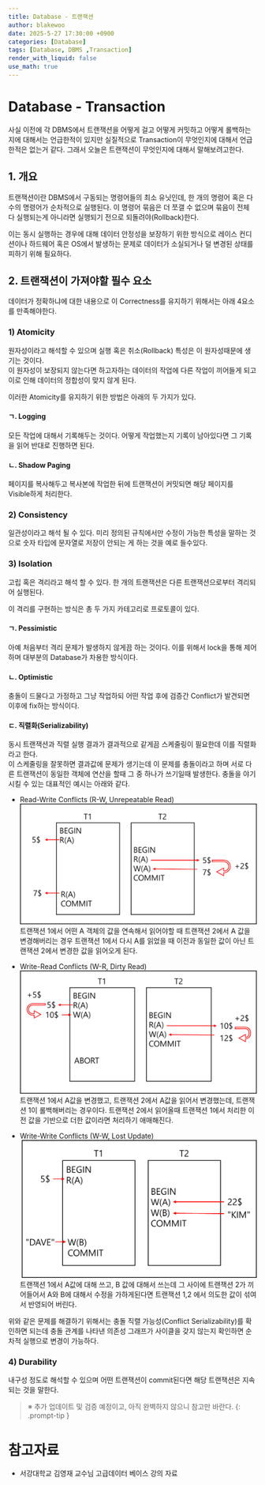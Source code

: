 ```yaml
---
title: Database - 트랜잭션
author: blakewoo
date: 2025-5-27 17:30:00 +0900
categories: [Database]
tags: [Database, DBMS ,Transaction]
render_with_liquid: false
use_math: true
---
```


# Database - Transaction
사실 이전에 각 DBMS에서 트랜잭션을 어떻게 걸고 어떻게 커밋하고 어떻게 롤백하는지에 대해서는 언급한적이 있지만
실질적으로 Transaction이 무엇인지에 대해서 언급한적은 없는거 같다.
그래서 오늘은 트랜잭션이 무엇인지에 대해서 말해보려고한다.

## 1. 개요
트랜잭션이란 DBMS에서 구동되는 명령어들의 최소 유닛인데, 한 개의 명령어 혹은 다수의 명령어가
순차적으로 실행된다. 이 명령어 묶음은 더 쪼갤 수 없으며 묶음이 전체 다 실행되는게 아니라면 실행되기 전으로
되돌려야(Rollback)한다. 

이는 동시 실행하는 경우에 대해 데이터 안정성을 보장하기 위한 방식으로 레이스 컨디션이나 하드웨어 혹은
OS에서 발생하는 문제로 데이터가 소실되거나 덜 변경된 상태를 피하기 위해 필요하다.

## 2. 트랜잭션이 가져야할 필수 요소
데이터가 정확하냐에 대한 내용으로 이 Correctness를 유지하기 위해서는 아래 4요소를 만족해야한다.

### 1) Atomicity
원자성이라고 해석할 수 있으며 실행 혹은 취소(Rollback) 특성은 이 원자성때문에 생기는 것이다.   
이 원자성이 보장되지 않는다면 하고자하는 데이터의 작업에 다른 작업이 끼어들게 되고 이로 인해
데이터의 정합성이 맞지 않게 된다.

이러한 Atomicity를 유지하기 위한 방법은 아래의 두 가지가 있다.

#### ㄱ. Logging
모든 작업에 대해서 기록해두는 것이다. 어떻게 작업했는지 기록이 남아있다면 그 기록을 읽어
반대로 진행하면 된다.

#### ㄴ. Shadow Paging
페이지를 복사해두고 복사본에 작업한 뒤에 트랜잭션이 커밋되면 해당 페이지를 Visible하게 처리한다.

### 2) Consistency
일관성이라고 해석 될 수 있다. 미리 정의된 규칙에서만 수정이 가능한 특성을 말하는 것으로
숫자 타입에 문자열로 저장이 안되는 게 하는 것을 예로 들수있다.

### 3) Isolation
고립 혹은 격리라고 해석 할 수 있다. 한 개의 트랜잭션은 다른 트랜잭션으로부터 격리되어 실행된다.

이 격리를 구현하는 방식은 총 두 가지 카테고리로 프로토콜이 있다.

#### ㄱ. Pessimistic
아예 처음부터 격리 문제가 발생하지 않게끔 하는 것이다. 이를 위해서 lock을 통해 제어하며
대부분의 Database가 차용한 방식이다.

#### ㄴ. Optimistic
충돌이 드물다고 가정하고 그냥 작업하되 어떤 작업 후에 검증간 Conflict가 발견되면 이후에 fix하는 방식이다.

#### ㄷ. 직렬화(Serializability)
동시 트랜잭션과 직렬 실행 결과가 결과적으로 같게끔 스케줄링이 필요한데 이를 직렬화라고 한다.   
이 스케줄링을 잘못하면 결과값에 문제가 생기는데 이 문제를 충돌이라고 하며 서로 다른 트랜잭션이 동일한 객체에
연산을 할때 그 중 하나가 쓰기일때 발생한다.
충돌을 야기시킬 수 있는 대표적인 예시는 아래와 같다.

- Read-Write Conflicts (R-W, Unrepeatable Read)   
  ![img.png](/assets/blog/database/Transaction/img.png)     
  트랜잭션 1에서 어떤 A 객체의 값을 연속해서 읽어야할 때 트랜잭션 2에서 A 값을 변경해버리는 경우
  트랜잭션 1에서 다시 A를 읽었을 때 이전과 동일한 값이 아닌 트랜잭션 2에서 변경한 값을 읽어오게 된다.
  

- Write-Read Conflicts (W-R, Dirty Read)   
  ![img_1.png](/assets/blog/database/Transaction/img_1.png)      
  트랜잭션 1에서 A값을 변경했고, 트랜잭션 2에서 A값을 읽어서 변경했는데, 트랜잭션 1이 롤백해버리는 경우이다.
  트랜잭션 2에서 읽어올때 트랜잭션 1에서 처리한 이전 값을 기반으로 더한 값이라면 처리하기 애매해진다.


- Write-Write Conflicts (W-W, Lost Update)   
  ![img_2.png](/assets/blog/database/Transaction/img_2.png)      
  트랜잭션 1에서 A값에 대해 쓰고, B 값에 대해서 쓰는데 그 사이에 트랜잭션 2가 끼어들어서 A와 B에 대해서 수정을 가하게된다면
  트랜잭션 1,2 에서 의도한 값이 섞여서 반영되어 버린다.
  
위와 같은 문제를 해결하기 위해서는 충돌 직렬 가능성(Conflict Serializability)를 확인하면 되는데
충돌 관계를 나타낸 의존성 그래프가 사이클을 갖지 않는지 확인하면 순차적 실행으로 변경이 가능하다.


### 4) Durability
내구성 정도로 해석할 수 있으며 어떤 트랜잭션이 commit된다면 해당 트랜잭션은 지속되는 것을 말한다.


> ※ 추가 업데이트 및 검증 예정이고, 아직 완벽하지 않으니 참고만 바란다.
{: .prompt-tip }


# 참고자료
- 서강대학교 김영재 교수님 고급데이터 베이스 강의 자료
